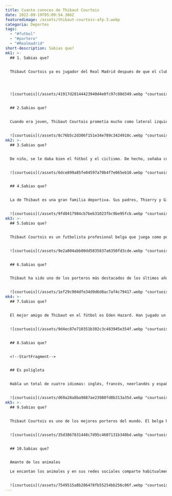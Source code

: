 ```yaml
---
title: Cuanto conoces de Thibaut Courtois
date: 2022-09-19T05:09:54.366Z
featuredimage: /assets/thibaut-courtois-afp-3.webp
categoria: Deportes
tags:
  - "#futbol"
  - "#portero"
  - "#Realmadrid"
short-description: Sabias que?
mk1: >-
  ## 1﻿. Sabias que?


  Thibaut Courtois ya es jugador del Real Madrid después de que el club presidido por Florentino Pérez pagara 40 millones de euros al Chelsea. El belga, que jugó tres temporadas en el Atlético de Madrid, es el séptimo portero de la historia en defender la portería blanca y rojiblanca. Thibaut Simonet, conocido como "Tiτo", nació en Ixelles el 5 de mayo de 1992. Creció en la academia del Real Amberes hasta que a los 14 años le fichó el Chelsea. Tras tres años en el club inglés fue cedido al Atlético de Madrid, donde debutó en Primera en la temporada 2011/12. En su primer año en Madrid formó parte del equipo que llegó a la final de la Europa League. La temporada siguiente mantuvo la portería a cero en la final de la UEFA Champions League contra el Real Madrid, que el Atlético ganó por 4-1 tras la prórroga. En 2014 volvió al Chelsea, donde ganó la Premier League, la FA Cup y la Copa de la Liga. Ahora, tras seis temporadas en Inglaterra, vuelve a España para jugar en el Real Madrid. Courtois mide 1,99 metros y juega con la mano izquierda, algo que pocos porteros hacen al máximo nivel. Esta característica le da ventaja a la hora de jugar con los pies y apoya su buen hacer con las manos. Además de ser alto, Thibaut también tiene los brazos muy largos, lo que le facilita atrapar los balones que están cerca del suelo o que provienen de centros altos. Todos estos atributos le convierten en uno de los mejores porteros de los últimos años.




  ![courtuois](/assets/41917d28144423940d4e0fc97c80d349.webp "courtuois")


  ## 2﻿.Sabias que?


  Cuando era joven, Thibaut Courtois prometía mucho como lateral izquierdo. Se formó en el Genk y llegó a ser internacional con Bélgica en la categoría sub-15. Sin embargo, una crisis de lesiones en la portería hizo que Courtois se colocara bajo los palos. Sin embargo, una crisis de lesiones en la portería llevó a Courtois a ocupar el puesto entre los palos, y pronto se hizo con la posición. Tras impresionar en las categorías inferiores del Genk, le dieron una oportunidad en el primer equipo con sólo 16 años. Sus actuaciones llamaron la atención de algunos de los clubes más importantes de Europa, y en 2011 fichó por el Chelsea. Desde entonces, Courtois se ha consolidado como uno de los mejores porteros del mundo, ganando una Premier League, una FA Cup y una Copa de la Liga con los Blues. También ha sido nombrado futbolista belga del año en tres ocasiones.


  ![courtuois](/assets/8c76b5c2d306f151e34e789c3424910c.webp "courtuois")
mk2: >-
  ## 3﻿.Sabias que?


  De niño, se le daba bien el fútbol y el ciclismo. De hecho, soñaba con convertirse en corredor profesional. Sin embargo, su carrera tomó un camino diferente y acabó convirtiéndose en futbolista. Aunque nunca alcanzó el mismo nivel de éxito que como ciclista, sí tuvo cierto éxito como futbolista. Además de jugar profesionalmente, también entrenó a varios equipos juveniles. Siempre le gustó el ciclismo, pero no fue hasta hace poco que se decidió a retomarlo. Ahora que se ha retirado del fútbol, tiene más tiempo para dedicarse a su pasión por el ciclismo. Está entusiasmado por ver a dónde le lleva su nuevo viaje.


  ![courtuois](/assets/6dce899a85fe04597a70b4f7e065eb10.webp "courtuois")


  ## 4﻿.Sabias que?


  La de Thibaut es una gran familia deportiva. Sus padres, Thierry y Gitte, se conocieron cuando ambos jugaban en el Genk-Opglabbeek VC, uno de los mejores equipos de voleibol de Bélgica. Además, su hermana mayor, Valérie (en la foto), también juega al voleibol y es miembro de la selección belga. Por ello, Thibaut ha crecido rodeado de deportistas y él mismo siempre ha sido muy activo. Empezó a jugar al voleibol cuando sólo tenía siete años y rápidamente se aficionó a este deporte. Actualmente, Thibaut forma parte de la selección belga y es uno de los mejores jugadores del país. Gracias al apoyo de su familia, ha tenido la oportunidad de perseguir su pasión por el voleibol y convertirse en un atleta de talla mundial.


  ![courtuois](/assets/9fd8417984cb7beb31023fbc9be95fcb.webp "courtuois")
mk3: >-
  ## 5﻿.Sabias que?


  Thibaut Courtois es un futbolista profesional belga que juega como portero en el Chelsea de la Premier League y en la selección nacional de Bélgica. Ha sido elogiado por su habilidad para detener tiros y por el control de su área. Courtois comenzó su carrera en el Genk, donde pasó tres temporadas, ganando el premio al futbolista profesional belga del año en 2011. Se incorporó al Chelsea en 2011 e inmediatamente fue cedido al Atlético de Madrid, donde ganó la Europa League en 2012 y la Copa del Rey en 2013. Regresó al Chelsea y le ayudó a ganar el título de la Premier League en 2015 y 2017. También ha ganado dos FA Cup y una Copa de la Liga con los Blues. En 2018, fue nombrado como uno de los FIFPro World XI de la FIFA. Courtois está ampliamente considerado como uno de los mejores porteros del mundo.


  ![courtuois](/assets/9e2a804abb00dd5835837a6350fd3cde.webp "courtuois")


  ## 6﻿.Sabias que?


  Thibaut ha sido uno de los porteros más destacados de los últimos años. Su trayectoria comenzó en el Genk, donde se convirtió en titular indiscutible a los 16 años y desde el principio demostró su gran nivel, lo que le llevó a ser fichado por el Chelsea, que lo cedió durante tres temporadas al Atlético de Madrid. En el Atlético, Thibaut ganó la Europa League y llegó a la final de la Liga de Campeones, convirtiéndose en uno de los jugadores más importantes del equipo. Tras su paso por Madrid, regresó al Chelsea, donde ha sido titular durante varias temporadas. Thibaut es un portero con grandes reflejos y excelente técnica. También es conocido por su personalidad dentro y fuera del campo. Thibaut es un jugador que siempre ha demostrado su amor por el juego y su compromiso con su equipo. Gracias a su esfuerzo y talento, Thibaut se ha convertido en uno de los mejores porteros de Europa y en una referencia para los jóvenes.


  ![courtuois](/assets/1ef29c904dfe34d9d6d8ac7af4c79417.webp "courtuois")
mk4: >-
  ## 7﻿.Sabias que?


  El mejor amigo de Thibaut en el fútbol es Eden Hazard. Han jugado un total de 197 partidos juntos entre la selección belga y el Chelsea. Thibaut es un portero muy hábil y Eden es un creador de juego de gran talento. Son amigos desde hace muchos años y su amistad les ha ayudado a ambos a ser mejores jugadores. Thibaut ha dicho que aprende de Eden y que siempre intenta mejorar su juego. Eden también ha dicho que Thibaut es un gran amigo y un excelente portero. Su amistad les ha ayudado a ser mejores jugadores y les ha convertido en dos de los mejores jugadores del mundo.


  ![courtuois](/assets/9d4ec87e710351b302c3c483945e354f.webp "courtuois")


  ## 8﻿.Sabias que?


  <!--StartFragment-->


  ## Es políglota


  Habla un total de cuatro idiomas: inglés, francés, neerlandés y español


  ![courtuois](/assets/d69a28a8ba9887ae23980fd0b313a35d.webp "courtuois")
mk5: >-
  ## 9﻿.Sabias que?


  Thibaut Courtois es uno de los mejores porteros del mundo. El belga ha ganado numerosos títulos, como la Premier League, la Liga y la Liga de Campeones. También ha ganado dos veces el Guante de Oro. Sin embargo, hay un jugador que le ha superado repetidamente: Cristiano Ronaldo. En nueve partidos contra Courtois, Ronaldo ha marcado 10 goles. Esto incluye varios goles cruciales en partidos importantes, como un triplete en la victoria por 3-0 del Real Madrid en la semifinal de la Liga de Campeones de 2014. Por ello, Courtois espera superar a su antiguo rival cuando se enfrenten de nuevo en la Premier League esta temporada.


  ![courtuois](/assets/35d3867831448c7d95c4607131b340bd.webp "courtuois")


  ## 1﻿0.Sabias que?


  Amante de los animales

  Le encantan los animales y en sus redes sociales comparte habitualmente fotos con sus mascotas


  ![courtuois](/assets/7549515a8b286478fb55254bb256c06f.webp "courtuois")
---
```

